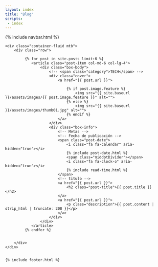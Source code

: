 ```yaml
---
layout: index
title: "Blog"
scripts:
 - index
---
```


<body  itemscope="" itemtype="http://schema.org/Blog">
    {% include navbar.html %}

	<div class="container-fluid mtb">
		<div class="row">		

		     {% for post in site.posts limit:6 %}
		     	<article class="post-item col-md-6 col-lg-4">
		     		<div class="box-body">
		     			<!-- <span class="category">TECH</span> -->
		     			<div class="cover">
		     				<a href="{{ post.url }}">

		     					{% if post.image.feature %}
		     						<img src="{{ site.baseurl }}/assets/images/{{ post.image.feature }}" alt="">
		     					{% else %}
		     						<img src="{{ site.baseurl }}/assets/images/thumb01.jpg" alt="">
		     					{% endif %}		     					
		     				</a>
		     			</div>
			     		<div class="box-info">
			     			<!-- Metas -->
			     			<!-- Fecha de publicación -->
			     			<span class="post-date">
			     				<i class="fa fa-calendar" aria-hidden="true"></i>
			     				{% include post-date.html %}
								<span class="middotDivider"></span>
			     				<i class="fa fa-clock-o" aria-hidden="true"></i> 				
			     				{% include read-time.html %}
			     			</span>
			     			<!-- titulo -->
			     			<a href="{{ post.url }}">
			     				<h2 class="post-title">{{ post.title }}</h2>
			     			</a>
			     			<a href="{{ post.url }}">
			     				<p class="description">{{ post.content | strip_html | truncate: 200 }}</p>
			     			</a>
			     		</div>
		     		</div>
		     	</article>		     	
			 {% endfor %}


		</div>	
	</div>

	
  	{% include footer.html %}         
</body>
